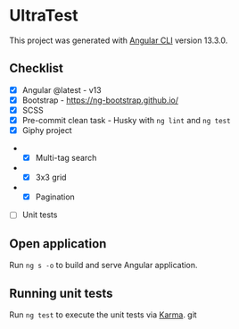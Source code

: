 # UltraTest

This project was generated with [Angular CLI](https://github.com/angular/angular-cli) version 13.3.0.

## Checklist
- [x] Angular @latest - v13
- [x] Bootstrap - https://ng-bootstrap.github.io/
- [x] SCSS
- [X] Pre-commit clean task - Husky with `ng lint` and `ng test`
- [X] Giphy project
- - [X] Multi-tag search
- - [X] 3x3 grid
- - [X] Pagination
- [ ] Unit tests

## Open application

Run `ng s -o` to build and serve Angular application.

## Running unit tests

Run `ng test` to execute the unit tests via [Karma](https://karma-runner.github.io).
git